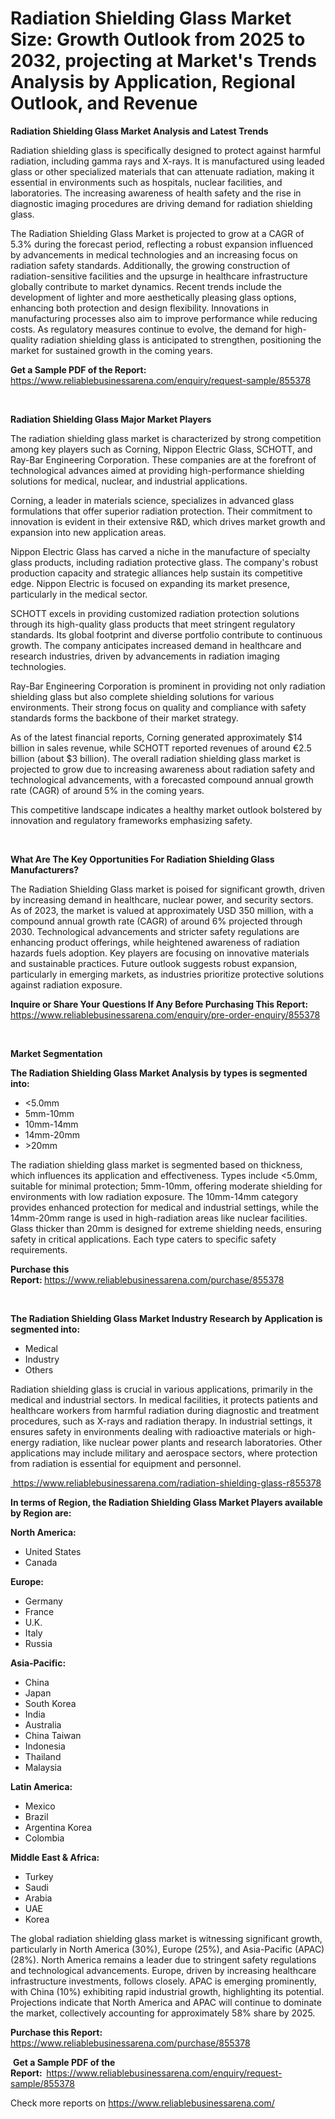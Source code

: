 <p><h1>Radiation Shielding Glass Market Size: Growth Outlook from 2025 to 2032, projecting at Market's Trends Analysis by Application, Regional Outlook, and Revenue</h1></p><p><strong>Radiation Shielding Glass Market Analysis and Latest Trends</strong></p>
<p><p>Radiation shielding glass is specifically designed to protect against harmful radiation, including gamma rays and X-rays. It is manufactured using leaded glass or other specialized materials that can attenuate radiation, making it essential in environments such as hospitals, nuclear facilities, and laboratories. The increasing awareness of health safety and the rise in diagnostic imaging procedures are driving demand for radiation shielding glass.</p><p>The Radiation Shielding Glass Market is projected to grow at a CAGR of 5.3% during the forecast period, reflecting a robust expansion influenced by advancements in medical technologies and an increasing focus on radiation safety standards. Additionally, the growing construction of radiation-sensitive facilities and the upsurge in healthcare infrastructure globally contribute to market dynamics. Recent trends include the development of lighter and more aesthetically pleasing glass options, enhancing both protection and design flexibility. Innovations in manufacturing processes also aim to improve performance while reducing costs. As regulatory measures continue to evolve, the demand for high-quality radiation shielding glass is anticipated to strengthen, positioning the market for sustained growth in the coming years.</p></p>
<p><strong>Get a Sample PDF of the Report:&nbsp;</strong> <a href="https://www.reliablebusinessarena.com/enquiry/request-sample/855378?utm_campaign=1892&utm_medium=2&utm_source=Github&utm_content=ia&utm_term=30012025&utm_id=radiation-shielding-glass">https://www.reliablebusinessarena.com/enquiry/request-sample/855378</a></p>
<p>&nbsp;</p>
<p><strong>Radiation Shielding Glass Major Market Players</strong></p>
<p><p>The radiation shielding glass market is characterized by strong competition among key players such as Corning, Nippon Electric Glass, SCHOTT, and Ray-Bar Engineering Corporation. These companies are at the forefront of technological advances aimed at providing high-performance shielding solutions for medical, nuclear, and industrial applications.</p><p>Corning, a leader in materials science, specializes in advanced glass formulations that offer superior radiation protection. Their commitment to innovation is evident in their extensive R&D, which drives market growth and expansion into new application areas.</p><p>Nippon Electric Glass has carved a niche in the manufacture of specialty glass products, including radiation protective glass. The company's robust production capacity and strategic alliances help sustain its competitive edge. Nippon Electric is focused on expanding its market presence, particularly in the medical sector.</p><p>SCHOTT excels in providing customized radiation protection solutions through its high-quality glass products that meet stringent regulatory standards. Its global footprint and diverse portfolio contribute to continuous growth. The company anticipates increased demand in healthcare and research industries, driven by advancements in radiation imaging technologies.</p><p>Ray-Bar Engineering Corporation is prominent in providing not only radiation shielding glass but also complete shielding solutions for various environments. Their strong focus on quality and compliance with safety standards forms the backbone of their market strategy.</p><p>As of the latest financial reports, Corning generated approximately $14 billion in sales revenue, while SCHOTT reported revenues of around €2.5 billion (about $3 billion). The overall radiation shielding glass market is projected to grow due to increasing awareness about radiation safety and technological advancements, with a forecasted compound annual growth rate (CAGR) of around 5% in the coming years. </p><p>This competitive landscape indicates a healthy market outlook bolstered by innovation and regulatory frameworks emphasizing safety.</p></p>
<p>&nbsp;</p>
<p><strong>What Are The Key Opportunities For Radiation Shielding Glass Manufacturers?</strong></p>
<p><p>The Radiation Shielding Glass market is poised for significant growth, driven by increasing demand in healthcare, nuclear power, and security sectors. As of 2023, the market is valued at approximately USD 350 million, with a compound annual growth rate (CAGR) of around 6% projected through 2030. Technological advancements and stricter safety regulations are enhancing product offerings, while heightened awareness of radiation hazards fuels adoption. Key players are focusing on innovative materials and sustainable practices. Future outlook suggests robust expansion, particularly in emerging markets, as industries prioritize protective solutions against radiation exposure.</p></p>
<p><strong>Inquire or Share Your Questions If Any Before Purchasing This Report:</strong> <a href="https://www.reliablebusinessarena.com/enquiry/pre-order-enquiry/855378?utm_campaign=1892&utm_medium=2&utm_source=Github&utm_content=ia&utm_term=30012025&utm_id=radiation-shielding-glass">https://www.reliablebusinessarena.com/enquiry/pre-order-enquiry/855378</a></p>
<p>&nbsp;</p>
<p><strong>Market Segmentation</strong></p>
<p><strong>The Radiation Shielding Glass Market Analysis by types is segmented into:</strong></p>
<p><ul><li><5.0mm</li><li>5mm-10mm</li><li>10mm-14mm</li><li>14mm-20mm</li><li>>20mm</li></ul></p>
<p><p>The radiation shielding glass market is segmented based on thickness, which influences its application and effectiveness. Types include <5.0mm, suitable for minimal protection; 5mm-10mm, offering moderate shielding for environments with low radiation exposure. The 10mm-14mm category provides enhanced protection for medical and industrial settings, while the 14mm-20mm range is used in high-radiation areas like nuclear facilities. Glass thicker than 20mm is designed for extreme shielding needs, ensuring safety in critical applications. Each type caters to specific safety requirements.</p></p>
<p><strong>Purchase this Report:&nbsp;</strong><a href="https://www.reliablebusinessarena.com/purchase/855378?utm_campaign=1892&utm_medium=2&utm_source=Github&utm_content=ia&utm_term=30012025&utm_id=radiation-shielding-glass">https://www.reliablebusinessarena.com/purchase/855378</a></p>
<p>&nbsp;</p>
<p><strong>The Radiation Shielding Glass Market Industry Research by Application is segmented into:</strong></p>
<p><ul><li>Medical</li><li>Industry</li><li>Others</li></ul></p>
<p><p>Radiation shielding glass is crucial in various applications, primarily in the medical and industrial sectors. In medical facilities, it protects patients and healthcare workers from harmful radiation during diagnostic and treatment procedures, such as X-rays and radiation therapy. In industrial settings, it ensures safety in environments dealing with radioactive materials or high-energy radiation, like nuclear power plants and research laboratories. Other applications may include military and aerospace sectors, where protection from radiation is essential for equipment and personnel.</p></p>
<p><a href="https://www.reliablebusinessarena.com/radiation-shielding-glass-r855378?utm_campaign=1892&utm_medium=2&utm_source=Github&utm_content=ia&utm_term=30012025&utm_id=radiation-shielding-glass">&nbsp;https://www.reliablebusinessarena.com/radiation-shielding-glass-r855378</a></p>
<p><strong>In terms of Region, the Radiation Shielding Glass Market Players available by Region are:</strong></p>
<p>
    <p> <strong> North America: </strong>
        <ul>
            <li>United States</li>
            <li>Canada</li>
        </ul>
        </p> 
    <p> <strong> Europe: </strong>
        <ul>
            <li>Germany</li>
            <li>France</li>
            <li>U.K.</li>
            <li>Italy</li>
            <li>Russia</li>
        </ul>
        </p> 
    <p> <strong> Asia-Pacific: </strong>
        <ul>
            <li>China</li>
            <li>Japan</li>
            <li>South Korea</li>
            <li>India</li>
            <li>Australia</li>
            <li>China Taiwan</li>
            <li>Indonesia</li>
            <li>Thailand</li>
            <li>Malaysia</li>
        </ul>
        </p> 
    <p> <strong> Latin America: </strong>
        <ul>
            <li>Mexico</li>
            <li>Brazil</li>
            <li>Argentina Korea</li>
            <li>Colombia</li>
        </ul>
        </p> 
    <p> <strong> Middle East & Africa: </strong>
        <ul>
            <li>Turkey</li>
            <li>Saudi</li>
            <li>Arabia</li>
            <li>UAE</li>
            <li>Korea</li>
        </ul>
    </p>
    </p>
<p><p>The global radiation shielding glass market is witnessing significant growth, particularly in North America (30%), Europe (25%), and Asia-Pacific (APAC) (28%). North America remains a leader due to stringent safety regulations and technological advancements. Europe, driven by increasing healthcare infrastructure investments, follows closely. APAC is emerging prominently, with China (10%) exhibiting rapid industrial growth, highlighting its potential. Projections indicate that North America and APAC will continue to dominate the market, collectively accounting for approximately 58% share by 2025.</p></p>
<p><strong>Purchase this Report: </strong><a href="https://www.reliablebusinessarena.com/purchase/855378?utm_campaign=1892&utm_medium=2&utm_source=Github&utm_content=ia&utm_term=30012025&utm_id=radiation-shielding-glass">https://www.reliablebusinessarena.com/purchase/855378</a></p>
<p>&nbsp;<strong>Get a Sample PDF of the Report:&nbsp;&nbsp;</strong><a href="https://www.reliablebusinessarena.com/enquiry/request-sample/855378?utm_campaign=1892&utm_medium=2&utm_source=Github&utm_content=ia&utm_term=30012025&utm_id=radiation-shielding-glass">https://www.reliablebusinessarena.com/enquiry/request-sample/855378</a></p>
<p><strong></strong></p>
<p>Check more reports on <a href="https://www.reliablebusinessarena.com/?utm_campaign=1892&utm_medium=2&utm_source=Github&utm_content=ia&utm_term=30012025&utm_id=radiation-shielding-glass">https://www.reliablebusinessarena.com/</a></p>
